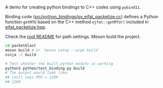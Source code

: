 
A demo for creating python bindings to C++ codes using `pybind11`.

Binding code ([src/python_bindings/py_ejfat_packetize.cc](src/python_bindings/py_ejfat_packetize.cc)) defines a Python function `getMTU` based on the C++ method `ejfat::getMTU()` included in [ejfat_packetize.hpp](src/ejfat_packetize.hpp).

Check the [root README](../README.md) for path settings. Meson build the project.

```bash
cd packetblast
meson build # or `meson setup --wipe build`
ninja -C build

# Test whether the built python module is working
python3 python/test_binding.py build
# The output would look like:
## ioctl says MTU = 1280
## 1280
```
